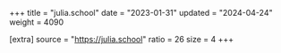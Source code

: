 +++
title = "julia.school"
date = "2023-01-31"
updated = "2024-04-24"
weight = 4090

[extra]
source = "https://julia.school"
ratio = 26
size = 4
+++
